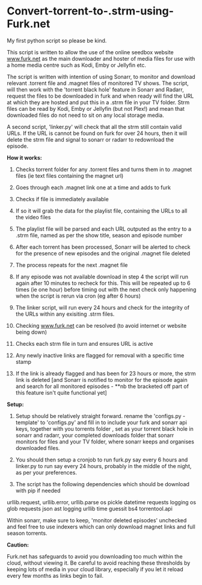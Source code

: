 # Convert-torrent-to-.strm-using-Furk.net

My first python script so please be kind.

This script is written to allow the use of the online seedbox website www.furk.net as the main downloader and hoster of media files for use with a home media centre such as Kodi, Emby or Jellyfin etc.

The script is written with intention of using Sonarr, to monitor and download relevant .torrent file and .magnet files of monitored TV shows. The script, will then work with the 'torrent black hole' feature in Sonarr and Radarr, request the files to be downloaded in furk and when ready will find the URL at which they are hosted and put this in a .strm file in your TV folder. Strm files can be read by Kodi, Emby or Jellyfin (but not Plex!) and mean that downloaded files do not need to sit on any local storage media.

A second script, 'linker.py' will check that all the strm still contain valid URLs. If the URL is cannot be found on furk for over 24 hours, then it will delete the strm file and signal to sonarr or radarr to redownload the episode.


<b>How it works:</b>

1. Checks torrent folder for any .torrent files and turns them in to .magnet files (ie text files containing the magnet url)
2. Goes through each .magnet link one at a time and adds to furk
3. Checks if file is immediately available
4. If so it will grab the data for the playlist file, containing the URLs to all the video files
5. The playlist file will be parsed and each URL outputed as the entry to a .strm file, named as per the show title, season and episode number
6. After each torrent has been processed, Sonarr will be alerted to check for the presence of new episodes and the original .magnet file deleted
7. The process repeats for the next .magnet file
8. If any episode was not available download in step 4 the script will run again after 10 minutes to recheck for this. This will be repeated up to 6 times (ie one hour) before timing out with the next check only happening when the script is rerun via cron (eg after 6 hours)

9. The linker script, will run every 24 hours and check for the integrity of the URLs within any exisiting .strm files.
10. Checking www.furk.net can be resolved (to avoid internet or website being down)
11. Checks each strm file in turn and ensures URL is active
12. Any newly inactive links are flagged for removal with a specific time stamp
13. If the link is already flagged and has been for 23 hours or more, the strm link is deleted [and Sonarr is notified to monitor for the episode again and search for all monitored episodes - **nb the bracketed off part of this feature isn't quite functional yet]

<b>Setup:</b>

1. Setup should be relatively straight forward. rename the 'configs.py - template' to 'configs.py' and fill in to include your furk and sonarr api keys, together with you torrents folder , set as your torrent black hole in sonarr and radarr, your completed downloads folder that sonarr monitors for files and your TV folder, where sonarr keeps and organises downloaded files.

2. You should then setup a cronjob to run furk.py say every 6 hours and linker.py to run say every 24 hours, probably in the middle of the night, as per your preferences.

3. The script has the following dependencies which should be download with pip if needed

urllib.request, urllib.error, urllib.parse
os
pickle
datetime
requests
logging
os
glob
requests
json
ast
logging
urllib
time
guessit
bs4
torrentool.api

Within sonarr, make sure to keep, 'monitor deleted episodes' unchecked and feel free to use indexers which can only download magnet links and full season torrents.

<b>Caution:</b>

Furk.net has safeguards to avoid you downloading too much within the cloud, without viewing it. Be careful to avoid reaching these thresholds by keeping lots of media in your cloud library, especially if you let it reload every few months as links begin to fail.
